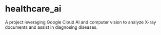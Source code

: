 # healthcare_ai
A project leveraging Google Cloud AI and computer vision to analyze X-ray documents and assist in diagnosing diseases. 
